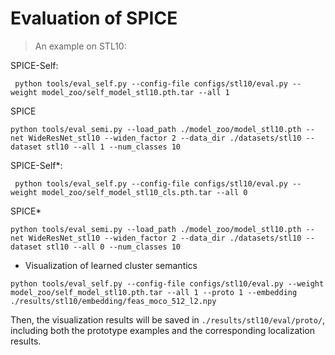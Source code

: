 # Evaluation of SPICE

>An example on STL10:

SPICE-Self:
```shell script
 python tools/eval_self.py --config-file configs/stl10/eval.py --weight model_zoo/self_model_stl10.pth.tar --all 1
```
SPICE
```shell script
python tools/eval_semi.py --load_path ./model_zoo/model_stl10.pth --net WideResNet_stl10 --widen_factor 2 --data_dir ./datasets/stl10 --dataset stl10 --all 1 --num_classes 10
```
SPICE-Self*:
```shell script
 python tools/eval_self.py --config-file configs/stl10/eval.py --weight model_zoo/self_model_stl10_cls.pth.tar --all 0
```
SPICE*
```shell script
python tools/eval_semi.py --load_path ./model_zoo/model_stl10.pth --net WideResNet_stl10 --widen_factor 2 --data_dir ./datasets/stl10 --dataset stl10 --all 0 --num_classes 10
```

- Visualization of learned cluster semantics
```shell script
python tools/eval_self.py --config-file configs/stl10/eval.py --weight model_zoo/self_model_stl10.pth.tar --all 1 --proto 1 --embedding ./results/stl10/embedding/feas_moco_512_l2.npy
```
Then, the visualization results will be saved in ```./results/stl10/eval/proto/```, including both the prototype examples and the corresponding localization results.
